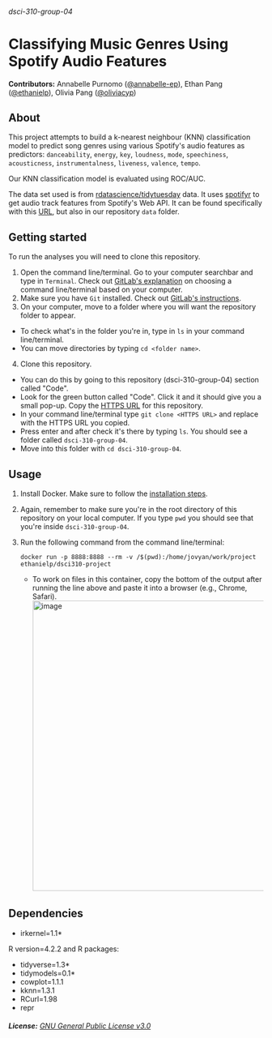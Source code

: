 ###### dsci-310-group-04

# Classifying Music Genres Using Spotify Audio Features

**Contributors:** Annabelle Purnomo ([@annabelle-ep](https://github.com/annabelle-ep)), Ethan Pang ([@ethanielp](https://github.com/ethanielp)), Olivia Pang ([@oliviacyp](https://github.com/oliviacyp))

## About
This project attempts to build a k-nearest neighbour (KNN) classification model to predict song genres using various  Spotify's audio features as predictors:
`danceability`, `energy`, `key`, `loudness`, `mode`, `speechiness`, `acousticness`, `instrumentalness`, `liveness`, `valence`, `tempo`. 

Our KNN classification model is evaluated using ROC/AUC.

The data set used is from [rdatascience/tidytuesday](https://github.com/rfordatascience/tidytuesday/tree/master/data/2020/2020-01-21) data. It uses [spotifyr](https://www.rcharlie.com/spotifyr/) to get audio track features from Spotify's Web API. It can be found specifically with this [URL](https://raw.githubusercontent.com/rfordatascience/tidytuesday/master/data/2020/2020-01-21/spotify_songs.csv), but also in our repository `data` folder.

## Getting started
To run the analyses you will need to clone this repository. 
1. Open the command line/terminal. Go to your computer searchbar and type in `Terminal`. Check out [GitLab's explanation](https://docs.gitlab.com/ee/gitlab-basics/start-using-git.html#choose-a-terminal) on choosing a command line/terminal based on your computer.
2. Make sure you have `Git` installed. Check out [GitLab's instructions](https://docs.gitlab.com/ee/topics/git/how_to_install_git/index.html).
3. On your computer, move to a folder where you will want the repository folder to appear. 
  - To check what's in the folder you're in, type in `ls` in your command line/terminal.
  - You can move directories by typing `cd <folder name>`. 
4. Clone this repository. 
  - You can do this by going to this repository (dsci-310-group-04) section called "Code". 
  - Look for the green button called "Code". Click it and it should give you a small pop-up. Copy the [HTTPS URL](https://github.com/annabelle-ep/dsci-310-group-04.git) for this repository. 
  - In your command line/terminal type ``git clone <HTTPS URL>`` and replace <HTTPS URL> with the HTTPS URL you copied. 
  - Press enter and after check it's there by typing `ls`. You should see a folder called `dsci-310-group-04`.
  - Move into this folder with ``cd dsci-310-group-04``. 

## Usage
1. Install Docker. Make sure to follow the [installation steps](https://docs.docker.com/engine/install/).
2. Again, remember to make sure you're in the root directory of this repository on your local computer. If you type `pwd` you should see that you're inside `dsci-310-group-04`. 
3. Run the following command from the command line/terminal: 

    `docker run -p 8888:8888 --rm -v /$(pwd):/home/jovyan/work/project ethanielp/dsci310-project`
  
    - To work on files in this container, copy the bottom of the output after running the line above and paste it into a browser (e.g., Chrome, Safari). <img width="573" alt="image" src="https://user-images.githubusercontent.com/87722418/219476602-b568e21d-9dcf-4377-a1c5-0146c8fe2451.png">

## Dependencies
- irkernel=1.1*
  
R version=4.2.2 and R packages: 
  - tidyverse=1.3*
  - tidymodels=0.1*
  - cowplot=1.1.1
  - kknn=1.3.1
  - RCurl=1.98
  - repr

###### **License:** [GNU General Public License v3.0](https://www.gnu.org/licenses/gpl-3.0.en.html)
